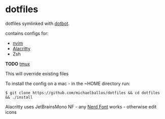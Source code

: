# dotfiles

dotfiles symlinked with [dotbot](https://github.com/anishathalye/dotbot). 

contains configs for:
- [nvim](https://neovim.io/)
- [Alacritty](https://alacritty.org/)
- Zsh

**TODO** [tmux](https://github.com/tmux/tmux/wiki)

This will override existing files

To install the config on a mac - in the ~HOME directory run:

```
$ git clone https://github.com/michaelballos/dotfiles && cd dotfiles && ./install
```

Alacritty uses JetBrainsMono NF - any [Nerd Font](https://www.nerdfonts.com/) works - otherwise edit icons
